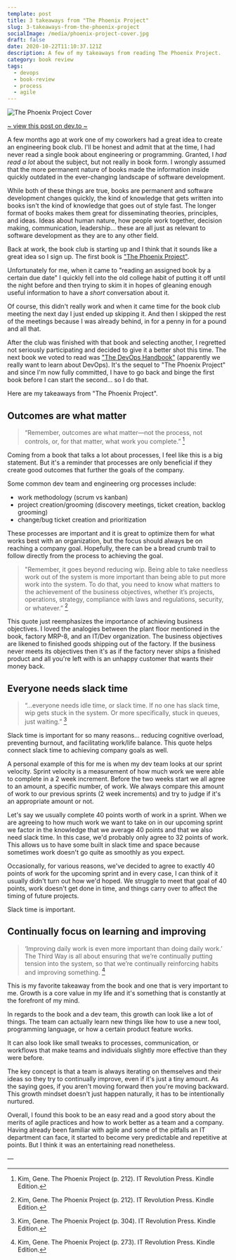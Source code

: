 ```yaml
---
template: post
title: 3 takeaways from "The Phoenix Project"
slug: 3-takeaways-from-the-phoenix-project
socialImage: /media/phoenix-project-cover.jpg
draft: false
date: 2020-10-22T11:10:37.121Z
description: A few of my takeaways from reading The Phoenix Project.
category: book review
tags:
  - devops
  - book-review
  - process
  - agile
---
```

![The Phoenix Project Cover](/media/phoenix-project-cover.jpg)

[~ view this post on dev.to ~](https://dev.to/collinmesser/3-takeaways-from-the-phoenix-project-59ln)

A few months ago at work one of my coworkers had a great idea to create an engineering book club. I'll be honest and admit that at the time, I had never read a single book about engineering or programming. Granted, I _had read a lot_ about the subject, but not really in book form. I wrongly assumed that the more permanent nature of books made the information inside quickly outdated in the ever-changing landscape of software development.

While both of these things are true, books are permanent and software development changes quickly, the kind of knowledge that gets written into books isn't the kind of knowledge that goes out of style fast. The longer format of books makes them great for disseminating theories, principles, and ideas. Ideas about human nature, how people work together, decision making, communication, leadership… these are all just as relevant to software development as they are to any other field.

Back at work, the book club is starting up and I think that it sounds like a great idea so I sign up. The first book is ["The Phoenix Project"](https://www.goodreads.com/book/show/17255186-the-phoenix-project).

Unfortunately for me, when it came to "reading an assigned book by a certain due date" I quickly fell into the old college habit of putting it off until the night before and then trying to skim it in hopes of gleaning enough useful information to have a _short_ conversation about it.

Of course, this didn't really work and when it came time for the book club meeting the next day I just ended up skipping it. And then I skipped the rest of the meetings because I was already behind, in for a penny in for a pound and all that.

After the club was finished with that book and selecting another, I regretted not seriously participating and decided to give it a better shot this time. The next book we voted to read was ["The DevOps Handbook"](https://www.goodreads.com/book/show/26083308-the-devops-handbook) (apparently we really want to learn about DevOps). It's the sequel to "The Phoenix Project" and since I'm now fully committed, I have to go back and binge the first book before I can start the second… so I do that. 

Here are my takeaways from "The Phoenix Project".

## Outcomes are what matter

> “Remember, outcomes are what matter—not the process, not controls, or, for that matter, what work you complete.” [^1]

Coming from a book that talks a lot about processes, I feel like this is a big statement. But it's a reminder that processes are only beneficial if they create good outcomes that further the goals of the company.

Some common dev team and engineering org processes include: 
* work methodology (scrum vs kanban)
* project creation/grooming (discovery meetings, ticket creation, backlog grooming)
* change/bug ticket creation and prioritization

These processes are important and it is great to optimize them for what works best with an organization, but the focus should always be on reaching a company goal. Hopefully, there can be a bread crumb trail to follow directly from the process to achieving the goal.

> "Remember, it goes beyond reducing wip. Being able to take needless work out of the system is more important than being able to put more work into the system. To do that, you need to know what matters to the achievement of the business objectives, whether it’s projects, operations, strategy, compliance with laws and regulations, security, or whatever.” [^2]

 This quote just reemphasizes the importance of achieving business objectives. I loved the analogies between the plant floor mentioned in the book, factory MRP-8, and an IT/Dev organization. The business objectives are likened to finished goods shipping out of the factory. If the business never meets its objectives then it's as if the factory never ships a finished product and all you're left with is an unhappy customer that wants their money back.

## Everyone needs slack time
> “...everyone needs idle time, or slack time. If no one has slack time, wip gets stuck in the system. Or more specifically, stuck in queues, just waiting.” [^3]

Slack time is important for so many reasons... reducing cognitive overload, preventing burnout, and facilitating work/life balance. This quote helps connect slack time to achieving company goals as well. 

A personal example of this for me is when my dev team looks at our sprint velocity. Sprint velocity is a measurement of how much work we were able to complete in a 2 week increment. Before the two weeks start we all agree to an amount, a specific number, of work. We always compare this amount of work to our previous sprints (2 week increments) and try to judge if it's an appropriate amount or not.

Let's say we usually complete 40 points worth of work in a sprint. When we are agreeing to how much work we want to take on in our upcoming sprint we factor in the knowledge that we average 40 points and that we also need slack time. In this case, we'd probably only agree to 32 points of work. This allows us to have some built in slack time and space because sometimes work doesn't go quite as smoothly as you expect.

Occasionally, for various reasons, we've decided to agree to exactly 40 points of work for the upcoming sprint and in every case, I can think of it usually didn't turn out how we'd hoped. We struggle to meet that goal of 40 points, work doesn't get done in time, and things carry over to affect the timing of future projects.

Slack time is important.


## Continually focus on learning and improving 
> ‘Improving daily work is even more important than doing daily work.’ The Third Way is all about ensuring that we’re continually putting tension into the system, so that we’re continually reinforcing habits and improving something. [^4]

This is my favorite takeaway from the book and one that is very important to me. Growth is a core value in my life and it's something that is constantly at the forefront of my mind.

In regards to the book and a dev team, this growth can look like a lot of things. The team can actually learn new things like how to use a new tool, programming language, or how a certain product feature works. 

It can also look like small tweaks to processes, communication, or workflows that make teams and individuals slightly more effective than they were before.

The key concept is that a team is always iterating on themselves and their ideas so they try to continually improve, even if it's just a tiny amount. As the saying goes, if you aren't moving forward then you're moving backward. This growth mindset doesn't just happen naturally, it has to be intentionally nurtured.

Overall, I found this book to be an easy read and a good story about the merits of agile practices and how to work better as a team and a company. Having already been familiar with agile and some of the pitfalls an IT department can face, it started to become very predictable and repetitive at points. But I think it was an entertaining read nonetheless.


—

[^1]: Kim, Gene. The Phoenix Project (p. 212). IT Revolution Press. Kindle Edition. 

[^2]: Kim, Gene. The Phoenix Project (p. 212). IT Revolution Press. Kindle Edition.

[^3]: Kim, Gene. The Phoenix Project (p. 304). IT Revolution Press. Kindle Edition.

[^4]: Kim, Gene. The Phoenix Project (p. 273). IT Revolution Press. Kindle Edition. 